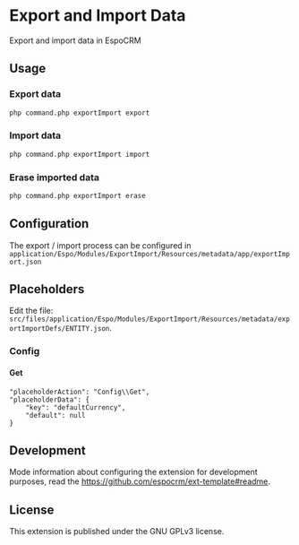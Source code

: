 # Export and Import Data

Export and import data in EspoCRM

## Usage

### Export data

```bash
php command.php exportImport export
```

### Import data

```bash
php command.php exportImport import
```

### Erase imported data

```bash
php command.php exportImport erase
```

## Configuration

The export / import process can be configured in `application/Espo/Modules/ExportImport/Resources/metadata/app/exportImport.json`

## Placeholders

Edit the file: `src/files/application/Espo/Modules/ExportImport/Resources/metadata/exportImportDefs/ENTITY.json`.

### Config

#### Get

```
"placeholderAction": "Config\\Get",
"placeholderData": {
    "key": "defaultCurrency",
    "default": null
}
```

## Development

Mode information about configuring the extension for development purposes, read the https://github.com/espocrm/ext-template#readme.

## License

This extension is published under the GNU GPLv3 license.
